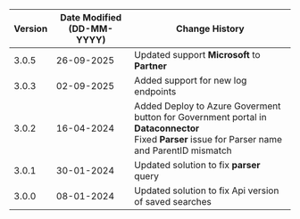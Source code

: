 | **Version** | **Date Modified (DD-MM-YYYY)** | **Change History**                                     |
|-------------|--------------------------------|--------------------------------------------------------|
|  3.0.5      |  26-09-2025                    | Updated support **Microsoft** to **Partner**                   |
|  3.0.3      |  02-09-2025                    | Added support for new log endpoints                   |
|  3.0.2      |  16-04-2024                    | Added Deploy to Azure Goverment button for Government portal in **Dataconnector**<br/> Fixed **Parser** issue for Parser name and ParentID mismatch |
|  3.0.1      |  30-01-2024                    | Updated solution to fix **parser** query                   |
|  3.0.0      |  08-01-2024                    | Updated solution to fix Api version of saved searches  |
